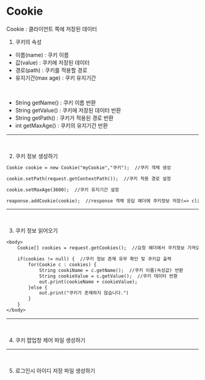 Cookie
===
Cookie : 클라이언트 쪽에 저장된 데이터

1. 쿠키의 속성
- 이름(name) : 쿠키 이름
- 값(value) : 쿠키에 저장된 데이터
- 경로(path) : 쿠키를 적용할 경로
- 유지기간(max age) : 쿠키 유지기간

<br>

- String getName() : 쿠키 이름 반환
- String getValue() : 쿠키에 저장된 데이터 반환
- String getPath() : 쿠키가 적용된 경로 반환
- int getMaxAge() : 쿠키의 유지기간 반환

***
<br>

2. 쿠키 정보 생성하기
```jsp
Cookie cookie = new Cookie("myCookie","쿠키");  //쿠키 객체 생성

cookie.setPath(request.getContextPath());  //쿠키 적용 경로 설정

cookie.setMaxAge(3600);  //쿠키 유지기간 설정

reaponse.addCookie(cookie);  //response 객체 응답 헤더에 쿠키정보 저장(=> client로 쿠키 정보 전달) 
```

***
<br>

3. 쿠키 정보 읽어오기
```jsp
<body>
    Cookie[] cookies = request.getCookies();  //요청 헤더에서 쿠키정보 가져오기

    if(cookies != null) {  //쿠키 정보 존재 유무 확인 및 쿠키값 출력
        for(Cookie c : cookies) {
            String cookiName = c.getName();  //쿠키 이름(속성값) 반환
            String cookieValue = c.getValue();  //쿠키 데이터 반환
            out.print(cookieName + cookieValue);
        }else {
            out.print("쿠키가 존재하지 않습니다.")
        }
    }
</body>
```

***
<br>

4. 쿠키 팝업창 제어 파일 생성하기

***
<br>


5. 로그인시 아이디 저장 파일 생성하기
